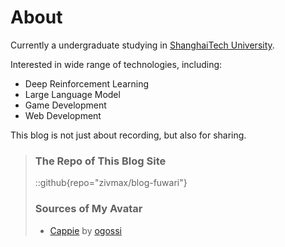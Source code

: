 # About

Currently a undergraduate studying in [ShanghaiTech University](https://www.shanghaitech.edu.cn).

Interested in wide range of technologies, including:
- Deep Reinforcement Learning
- Large Language Model
- Game Development
- Web Development

This blog is not just about recording, but also for sharing. 

> ### The Repo of This Blog Site
>::github{repo="zivmax/blog-fuwari"}
>
> ### Sources of My Avatar
> - [Cappie](https://www.pixiv.net/artworks/126238500) by [ogossi](https://www.pixiv.net/users/101402960)
>
